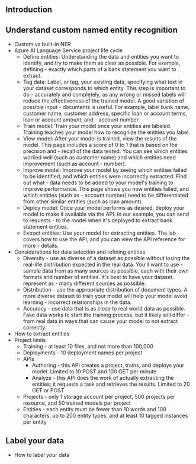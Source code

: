 ## Introduction
## Understand custom named entity recognition
  - Custom vs built-in NER
  - Azure AI Language Service project life cycle
    - Define entities: Understanding the data and entities you want to identify, and try to make them as clear as possible. For example, defining - exactly which parts of a bank statement you want to extract.
    - Tag data: Label, or tag, your existing data, specifying what text in your dataset corresponds to which entity. This step is important to do - accurately and completely, as any wrong or missed labels will reduce the effectiveness of the trained model. A good variation of possible input - documents is useful. For example, label bank name, customer name, customer address, specific loan or account terms, loan or account amount, and - account number.
    - Train model: Train your model once your entities are labeled. Training teaches your model how to recognize the entities you label.
    - View model: After your model is trained, view the results of the model. This page includes a score of 0 to 1 that is based on the precision and - recall of the data tested. You can see which entities worked well (such as customer name) and which entities need improvement (such as account - number).
    - Improve model: Improve your model by seeing which entities failed to be identified, and which entities were incorrectly extracted. Find out what - data needs to be added to your model's training to improve performance. This page shows you how entities failed, and which entities (such as - account number) need to be differentiated from other similar entities (such as loan amount).
    - Deploy model: Once your model performs as desired, deploy your model to make it available via the API. In our example, you can send to requests - to the model when it's deployed to extract bank statement entities.
    - Extract entities: Use your model for extracting entities. The lab covers how to use the API, and you can view the API reference for more - details.  
  - Considerations for data selection and refining entities
    - Diversity - use as diverse of a dataset as possible without losing the real-life distribution expected in the real data. You'll want to use - sample data from as many sources as possible, each with their own formats and number of entities. It's best to have your dataset represent as - many different sources as possible.
    - Distribution - use the appropriate distribution of document types. A more diverse dataset to train your model will help your model avoid learning - incorrect relationships in the data.
    - Accuracy - use data that is as close to real world data as possible. Fake data works to start the training process, but it likely will differ - from real data in ways that can cause your model to not extract correctly.  
  - How to extract entities
  - Project limits
    - Training - at least 10 files, and not more than 100,000
    - Deployments - 10 deployment names per project
    - APIs
      - Authoring - this API creates a project, trains, and deploys your model. Limited to 10 POST and 100 GET per minute
      - Analyze - this API does the work of actually extracting the entities; it requests a task and retrieves the results. Limited to 20 GET or POST
    - Projects - only 1 storage account per project, 500 projects per resource, and 50 trained models per project
    - Entities - each entity must be fewer than 10 words and 100 characters, up to 200 entity types, and at least 10 tagged instances per entity
## Label your data
  - How to label your data